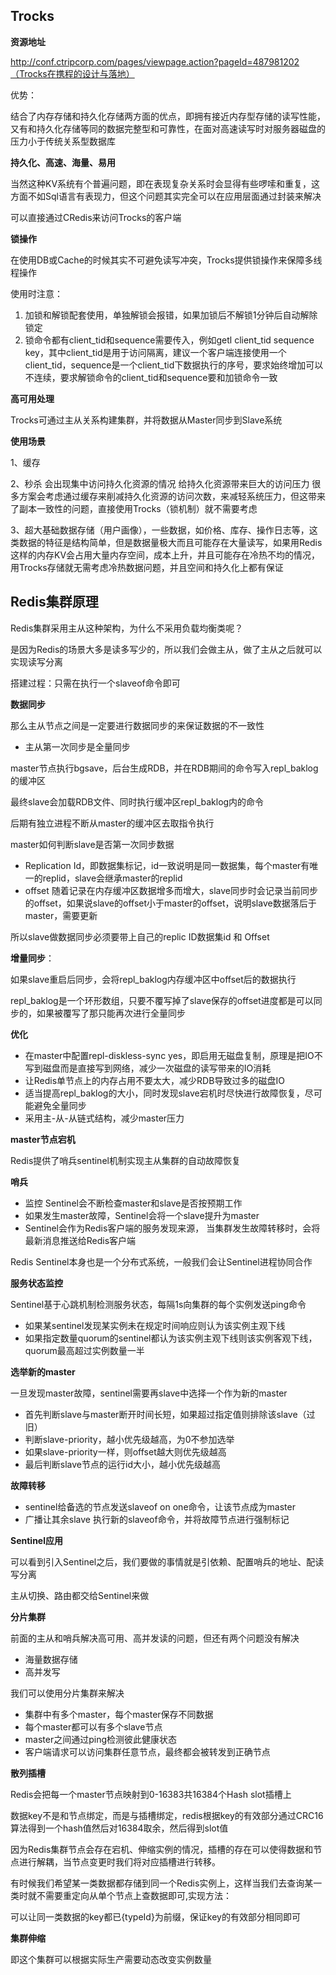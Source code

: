## Trocks

**资源地址**

http://conf.ctripcorp.com/pages/viewpage.action?pageId=487981202（Trocks在携程的设计与落地）



优势：

结合了内存存储和持久化存储两方面的优点，即拥有接近内存型存储的读写性能，又有和持久化存储等同的数据完整型和可靠性，在面对高速读写时对服务器磁盘的压力小于传统关系型数据库



**持久化、高速、海量、易用**



当然这种KV系统有个普遍问题，即在表现复杂关系时会显得有些啰嗦和重复，这方面不如Sql语言有表现力，但这个问题其实完全可以在应用层面通过封装来解决



可以直接通过CRedis来访问Trocks的客户端



**锁操作**

在使用DB或Cache的时候其实不可避免读写冲突，Trocks提供锁操作来保障多线程操作

使用时注意：

1. 加锁和解锁配套使用，单独解锁会报错，如果加锁后不解锁1分钟后自动解除锁定
2. 锁命令都有client_tid和sequence需要传入，例如getl client_tid sequence key，其中client_tid是用于访问隔离，建议一个客户端连接使用一个client_tid，sequence是一个client_tid下数据执行的序号，要求始终增加可以不连续，要求解锁命令的client_tid和sequence要和加锁命令一致



**高可用处理**

Trocks可通过主从关系构建集群，并将数据从Master同步到Slave系统



**使用场景**

1、缓存 

2、秒杀 会出现集中访问持久化资源的情况 给持久化资源带来巨大的访问压力 很多方案会考虑通过缓存来削减持久化资源的访问次数，来减轻系统压力，但这带来了副本一致性的问题，直接使用Trocks（锁机制）就不需要考虑

3、超大基础数据存储（用户画像），一些数据，如价格、库存、操作日志等，这类数据的特征是结构简单，但是数据量极大而且可能存在大量读写，如果用Redis这样的内存KV会占用大量内存空间，成本上升，并且可能存在冷热不均的情况，用Trocks存储就无需考虑冷热数据问题，并且空间和持久化上都有保证



## Redis集群原理

Redis集群采用主从这种架构，为什么不采用负载均衡类呢？

是因为Redis的场景大多是读多写少的，所以我们会做主从，做了主从之后就可以实现读写分离

搭建过程：只需在执行一个slaveof命令即可



**数据同步**

那么主从节点之间是一定要进行数据同步的来保证数据的不一致性

- 主从第一次同步是全量同步 

master节点执行bgsave，后台生成RDB，并在RDB期间的命令写入repl_baklog的缓冲区

最终slave会加载RDB文件、同时执行缓冲区repl_baklog内的命令

后期有独立进程不断从master的缓冲区去取指令执行   



master如何判断slave是否第一次同步数据

- Replication Id，即数据集标记，id一致说明是同一数据集，每个master有唯一的replid，slave会继承master的replid
- offset 随着记录在内存缓冲区数据增多而增大，slave同步时会记录当前同步的offset，如果说slave的offset小于master的offset，说明slave数据落后于master，需要更新

所以slave做数据同步必须要带上自己的replic ID数据集id 和 Offset



**增量同步**：

如果slave重启后同步，会将repl_baklog内存缓冲区中offset后的数据执行

 repl_baklog是一个环形数组，只要不覆写掉了slave保存的offset进度都是可以同步的，如果被覆写了那只能再次进行全量同步

 

**优化**

-  在master中配置repl-diskless-sync yes，即启用无磁盘复制，原理是把IO不写到磁盘而是直接写到网络，减少一次磁盘的读写带来的IO消耗
- 让Redis单节点上的内存占用不要太大，减少RDB导致过多的磁盘IO
- 适当提高repl_baklog的大小，同时发现slave宕机时尽快进行故障恢复，尽可能避免全量同步
- 采用主-从-从链式结构，减少master压力



**master节点宕机** 

Redis提供了哨兵sentinel机制实现主从集群的自动故障恢复





**哨兵**

- 监控 Sentinel会不断检查master和slave是否按预期工作
-  如果发生master故障，Sentinel会将一个slave提升为master
-  Sentinel会作为Redis客户端的服务发现来源， 当集群发生故障转移时，会将最新消息推送给Redis客户端

Redis Sentinel本身也是一个分布式系统，一般我们会让Sentinel进程协同合作



**服务状态监控**

Sentinel基于心跳机制检测服务状态，每隔1s向集群的每个实例发送ping命令

- 如果某sentinel发现某实例未在规定时间响应则认为该实例主观下线
- 如果指定数量quorum的sentinel都认为该实例主观下线则该实例客观下线，quorum最高超过实例数量一半



**选举新的master**

一旦发现master故障，sentinel需要再slave中选择一个作为新的master

- 首先判断slave与master断开时间长短，如果超过指定值则排除该slave（过旧）
- 判断slave-priority，越小优先级越高，为0不参加选举
- 如果slave-priority一样，则offset越大则优先级越高
- 最后判断slave节点的运行id大小，越小优先级越高



**故障转移**

- sentinel给备选的节点发送slaveof on one命令，让该节点成为master
- 广播让其余slave 执行新的slaveof命令，并将故障节点进行强制标记 



**Sentinel应用**

可以看到引入Sentinel之后，我们要做的事情就是引依赖、配置哨兵的地址、配读写分离

主从切换、路由都交给Sentinel来做



**分片集群**

前面的主从和哨兵解决高可用、高并发读的问题，但还有两个问题没有解决

- 海量数据存储
- 高并发写

我们可以使用分片集群来解决

- 集群中有多个master，每个master保存不同数据
- 每个master都可以有多个slave节点 
- master之间通过ping检测彼此健康状态
- 客户端请求可以访问集群任意节点，最终都会被转发到正确节点



**散列插槽**

Redis会把每一个master节点映射到0-16383共16384个Hash slot插槽上

数据key不是和节点绑定，而是与插槽绑定，redis根据key的有效部分通过CRC16算法得到一个hash值然后对16384取余，然后得到slot值

因为Redis集群节点会存在宕机、伸缩实例的情况，插槽的存在可以使得数据和节点进行解耦，当节点变更时我们将对应插槽进行转移。



有时候我们希望某一类数据都存储到同一个Redis实例上，这样当我们去查询某一类时就不需要重定向从单个节点上查数据即可,实现方法：

可以让同一类数据的key都已{typeId}为前缀，保证key的有效部分相同即可



**集群伸缩**

即这个集群可以根据实际生产需要动态改变实例数量 

















